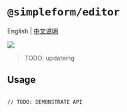# `@simpleform/editor`

English | [中文说明](./README_CN.md)

[![](https://img.shields.io/badge/version-2.0.3-green)](https://www.npmjs.com/package/@simpleform/editor)

> TODO: updateing

## Usage

```

// TODO: DEMONSTRATE API
```
